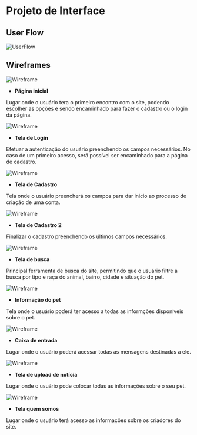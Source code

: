 
# Projeto de Interface

## User Flow

![UserFlow](img/Wframes/UserFlow.png)


## Wireframes

![Wireframe](img/Wframes/Paginainicial.png)

 - **Página inicial**

 Lugar onde o usuário tera o primeiro encontro com o site, podendo escolher as opções e sendo encaminhado para fazer o cadastro ou o login da página.


![Wireframe](img/Wframes/Login.png)

 - **Tela de Login**

 Efetuar a autenticação do usuário preenchendo os campos necessários. No caso de um primeiro acesso, será possível ser encaminhado para a página de cadastro.


![Wireframe](img/Wframes/CadastroUsuario.png)

 - **Tela de Cadastro**

 Tela onde o usuário preencherá os campos para dar inicio ao processo de criação de uma conta.


![Wireframe](img/Wframes/CompleteRegistro.png)

 - **Tela de Cadastro 2**

 Finalizar o cadastro preenchendo os últimos campos necessários.


![Wireframe](img/Wframes/Buscadepets.png)

 - **Tela de busca**

 Principal ferramenta de busca do site, permitindo que o usuário filtre a busca por tipo e raça do animal, bairro, cidade e situação do pet.

![Wireframe](img/Wframes/Informacaopet.png)

 - **Informação do pet**

 Tela onde o usuário poderá ter acesso a todas as informções disponíveis sobre o pet.


![Wireframe](img/Wframes/CaixadeEntrada.png)

 - **Caixa de entrada**

  Lugar onde o usuário poderá acessar todas as mensagens destinadas a ele.


![Wireframe](img/Wframes/Enviarpet.png)

 - **Tela de upload de notícia**

  Lugar onde o usuário pode colocar todas as informações sobre o seu pet.


![Wireframe](img/Wframes/Quemsomos.png)

 - **Tela quem somos**

 Lugar onde o usuário terá acesso as informações sobre os criadores do site.
